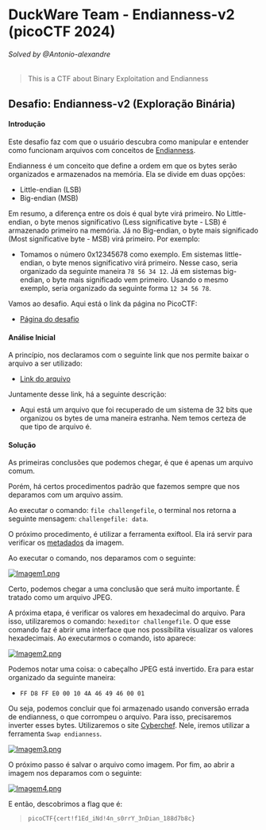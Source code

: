 # DuckWare Team - Endianness-v2 (picoCTF 2024)
###### Solved by @Antonio-alexandre

> This is a CTF about Binary Exploitation and Endianness

## Desafio: Endianness-v2 (Exploração Binária)
#### Introdução

Este desafio faz com que o usuário descubra como manipular e entender como funcionam arquivos com conceitos de [Endianness](https://www.freecodecamp.org/news/what-is-endianness-big-endian-vs-little-endian/).

Endianness é um conceito que define a ordem em que os bytes serão organizados e armazenados na memória. Ela se divide em duas opções:

- Little-endian (LSB)
- Big-endian (MSB)

Em resumo, a diferença entre os dois é qual byte virá primeiro. No Little-endian, o byte menos significativo (Less significative byte - LSB) é armazenado primeiro na memória. Já no Big-endian, o byte mais significado (Most significative byte - MSB) virá primeiro. Por exemplo:

- Tomamos o número 0x12345678 como exemplo. Em sistemas little-endian, o byte menos significativo virá primeiro. Nesse caso, seria organizado da seguinte maneira `78 56 34 12`. Já em sistemas big-endian, o byte mais significado vem primeiro. Usando o mesmo exemplo, seria organizado da seguinte forma `12 34 56 78`.

Vamos ao desafio. Aqui está o link da página no PicoCTF:

- [Página do desafio](https://play.picoctf.org/practice/challenge/415)

#### Análise Inicial

A princípio, nos declaramos com o seguinte link que nos permite baixar o arquivo a ser utilizado:

- [Link do arquivo](https://artifacts.picoctf.net/c_titan/35/challengefile)

Juntamente desse link, há a seguinte descrição:

- Aqui está um arquivo que foi recuperado de um sistema de 32 bits que organizou os bytes de uma maneira estranha. Nem temos certeza de que tipo de arquivo é.

#### Solução

As primeiras conclusões que podemos chegar, é que é apenas um arquivo comum. 

Porém, há certos procedimentos padrão que fazemos sempre que nos deparamos com um arquivo assim.

Ao executar o comando: `file challengefile`, o terminal nos retorna a seguinte mensagem: `challengefile: data`.

O próximo procedimento, é utilizar a ferramenta exiftool. Ela irá servir para verificar os [metadados](https://www.datacamp.com/pt/blog/what-is-metadata) da imagem. 

Ao executar o comando, nos deparamos com o seguinte:

[![Imagem1.png](https://i.postimg.cc/FKBjt4jn/Imagem1.png)](https://postimg.cc/gw3wR1tv)

Certo, podemos chegar a uma conclusão que será muito importante. É tratado como um arquivo JPEG.

A próxima etapa, é verificar os valores em hexadecimal do arquivo. Para isso, utilizaremos o comando: `hexeditor challengefile`. O que esse comando faz é abrir uma interface que nos possibilita visualizar os valores hexadecimais. Ao executarmos o comando, isto aparece:

[![Imagem2.png](https://i.postimg.cc/fyTZY6PD/Imagem2.png)](https://postimg.cc/WFKQvfjH)

Podemos notar uma coisa: o cabeçalho JPEG está invertido. Era para estar organizado da seguinte maneira:

- `FF D8 FF E0 00 10 4A 46 49 46 00 01`

Ou seja, podemos concluir que foi armazenado usando conversão errada de endianness, o que corrompeu o arquivo. Para isso, precisaremos inverter esses bytes. Utilizaremos o site [Cyberchef](https://cyberchef.org/). Nele, iremos utilizar a ferramenta `Swap endianness`.

[![Imagem3.png](https://i.postimg.cc/QN2vGBs1/Imagem3.png)](https://postimg.cc/MXY91pnp)

O próximo passo é salvar o arquivo como imagem. Por fim, ao abrir a imagem nos deparamos com o seguinte:

[![Imagem4.png](https://i.postimg.cc/Y0Ynq3kg/Imagem4.png)](https://postimg.cc/RJCQgwWV)

E então, descobrimos a flag que é:

>`picoCTF{cert!f1Ed_iNd!4n_s0rrY_3nDian_188d7b8c}`
 